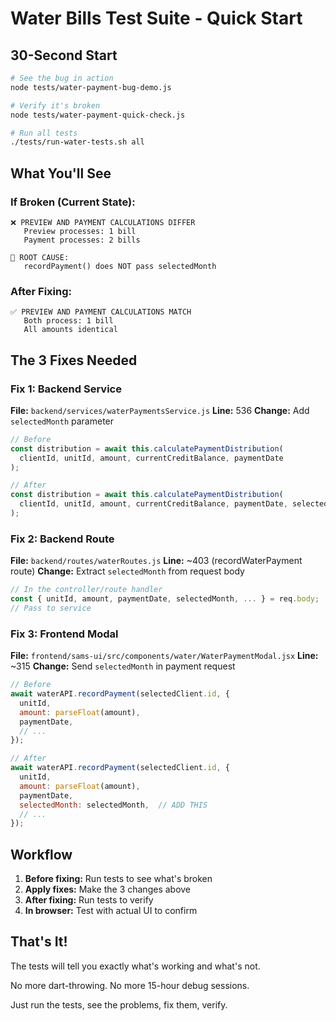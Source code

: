 # Water Bills Test Suite - Quick Start

## 30-Second Start

```bash
# See the bug in action
node tests/water-payment-bug-demo.js

# Verify it's broken
node tests/water-payment-quick-check.js

# Run all tests
./tests/run-water-tests.sh all
```

## What You'll See

### If Broken (Current State):
```
❌ PREVIEW AND PAYMENT CALCULATIONS DIFFER
   Preview processes: 1 bill
   Payment processes: 2 bills
   
🐛 ROOT CAUSE:
   recordPayment() does NOT pass selectedMonth
```

### After Fixing:
```
✅ PREVIEW AND PAYMENT CALCULATIONS MATCH
   Both process: 1 bill
   All amounts identical
```

## The 3 Fixes Needed

### Fix 1: Backend Service
**File:** `backend/services/waterPaymentsService.js`
**Line:** 536
**Change:** Add `selectedMonth` parameter

```javascript
// Before
const distribution = await this.calculatePaymentDistribution(
  clientId, unitId, amount, currentCreditBalance, paymentDate
);

// After  
const distribution = await this.calculatePaymentDistribution(
  clientId, unitId, amount, currentCreditBalance, paymentDate, selectedMonth
);
```

### Fix 2: Backend Route
**File:** `backend/routes/waterRoutes.js`
**Line:** ~403 (recordWaterPayment route)
**Change:** Extract `selectedMonth` from request body

```javascript
// In the controller/route handler
const { unitId, amount, paymentDate, selectedMonth, ... } = req.body;
// Pass to service
```

### Fix 3: Frontend Modal
**File:** `frontend/sams-ui/src/components/water/WaterPaymentModal.jsx`
**Line:** ~315
**Change:** Send `selectedMonth` in payment request

```javascript
// Before
await waterAPI.recordPayment(selectedClient.id, {
  unitId,
  amount: parseFloat(amount),
  paymentDate,
  // ...
});

// After
await waterAPI.recordPayment(selectedClient.id, {
  unitId,
  amount: parseFloat(amount),
  paymentDate,
  selectedMonth: selectedMonth,  // ADD THIS
  // ...
});
```

## Workflow

1. **Before fixing:** Run tests to see what's broken
2. **Apply fixes:** Make the 3 changes above
3. **After fixing:** Run tests to verify
4. **In browser:** Test with actual UI to confirm

## That's It!

The tests will tell you exactly what's working and what's not.

No more dart-throwing. No more 15-hour debug sessions.

Just run the tests, see the problems, fix them, verify.

